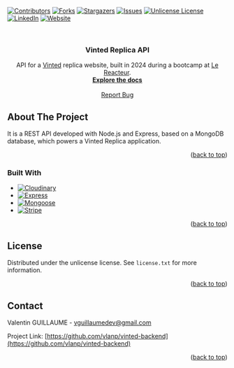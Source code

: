 <!-- Improved compatibility of back to top link: See: https://github.com/othneildrew/Best-README-Template/pull/73 -->

<a id="readme-top"></a>

<!--
*** Thanks for checking out the Best-README-Template. If you have a suggestion
*** that would make this better, please fork the repo and create a pull request
*** or simply open an issue with the tag "enhancement".
*** Don't forget to give the project a star!
*** Thanks again! Now go create something AMAZING! :D
-->

<!-- PROJECT SHIELDS -->
<!--
*** I'm using markdown "reference style" links for readability.
*** Reference links are enclosed in brackets [ ] instead of parentheses ( ).
*** See the bottom of this document for the declaration of the reference variables
*** for contributors-url, forks-url, etc. This is an optional, concise syntax you may use.
*** https://www.markdownguide.org/basic-syntax/#reference-style-links
-->

[![Contributors][contributors-shield]][contributors-url]
[![Forks][forks-shield]][forks-url]
[![Stargazers][stars-shield]][stars-url]
[![Issues][issues-shield]][issues-url]
[![Unlicense License][license-shield]][license-url]
[![LinkedIn][linkedin-shield]][linkedin-url]
[![Website][website-shield]][website-url]

<!-- PROJECT LOGO -->
<br />
<div align="center">

<h3 align="center">Vinted Replica API</h3>

  <p align="center">
API for a <a href="https://www.vinted.fr">Vinted</a> replica website, built in 2024 during a bootcamp at <a href="https://www.lereacteur.io/">Le Reacteur</a>.
    <br />
    <a href="https://github.com/vlanp/vinted-backend"><strong>Explore the docs</strong></a>
    <br />
    <br />
    <a href="https://github.com/vlanp/vinted-backend/issues/new?labels=bug&template=bug-report---.md">Report Bug</a>
  </p>
</div>

<!-- ABOUT THE PROJECT -->

## About The Project

It is a REST API developed with Node.js and Express, based on a MongoDB database, which powers a Vinted Replica application.

<p align="right">(<a href="#readme-top">back to top</a>)</p>

### Built With

- [![Cloudinary][Cloudinary]][Cloudinary-url]
- [![Express][Express]][Express-url]
- [![Mongoose][Mongoose]][Mongoose-url]
- [![Stripe][Stripe]][Stripe-url]

<p align="right">(<a href="#readme-top">back to top</a>)</p>

<!-- LICENSE -->

## License

Distributed under the unlicense license. See `license.txt` for more information.

<p align="right">(<a href="#readme-top">back to top</a>)</p>

<!-- CONTACT -->

## Contact

Valentin GUILLAUME - vguillaumedev@gmail.com

Project Link: [https://github.com/vlanp/vinted-backend](https://github.com/vlanp/vinted-backend)

<p align="right">(<a href="#readme-top">back to top</a>)</p>

<!-- MARKDOWN LINKS & IMAGES -->
<!-- https://www.markdownguide.org/basic-syntax/#reference-style-links -->

[contributors-shield]: https://img.shields.io/github/contributors/vlanp/vinted-backend.svg?style=for-the-badge
[contributors-url]: https://github.com/vlanp/vinted-backend/graphs/contributors
[forks-shield]: https://img.shields.io/github/forks/vlanp/vinted-backend.svg?style=for-the-badge
[forks-url]: https://github.com/vlanp/vinted-backend/network/members
[stars-shield]: https://img.shields.io/github/stars/vlanp/vinted-backend.svg?style=for-the-badge
[stars-url]: https://github.com/vlanp/vinted-backend/stargazers
[issues-shield]: https://img.shields.io/github/issues/vlanp/vinted-backend.svg?style=for-the-badge
[issues-url]: https://github.com/vlanp/vinted-backend/issues
[license-shield]: https://img.shields.io/github/license/vlanp/vinted-backend.svg?style=for-the-badge
[license-url]: https://github.com/vlanp/vinted-backend/blob/master/license.txt
[linkedin-shield]: https://img.shields.io/badge/-LinkedIn-black.svg?style=for-the-badge&logo=linkedin&colorB=555
[linkedin-url]: https://linkedin.com/in/valentin-guillaume-b3b9742ab
[website-shield]: https://img.shields.io/badge/-Website-black.svg?style=for-the-badge&colorB=555
[website-url]: https://portfolio-v2-puce-ten.vercel.app/
[product-screenshot]: images/screenshot.png
[Stripe]: https://img.shields.io/badge/Stripe-635BFF?logo=stripe&logoColor=fff&style=for-the-badge
[Stripe-url]: https://stripe.com/
[Mongoose]: https://img.shields.io/badge/Mongoose-800?logo=mongoose&logoColor=fff&style=for-the-badge
[Mongoose-url]: https://mongoosejs.com/
[Cloudinary]: https://img.shields.io/badge/Cloudinary-3448C5?logo=cloudinary&logoColor=fff&style=for-the-badge
[Cloudinary-url]: https://cloudinary.com/
[Express]: https://img.shields.io/badge/Express-000?logo=express&logoColor=fff&style=for-the-badge
[Express-url]: https://expressjs.com/
